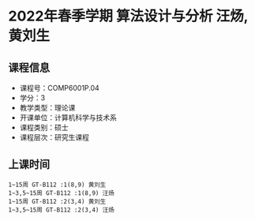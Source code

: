 # 2022年春季学期 算法设计与分析 汪炀, 黄刘生






## 课程信息

- 课程号：COMP6001P.04
- 学分：3
- 教学类型：理论课
- 开课单位：计算机科学与技术系
- 课程类别：硕士
- 课程层次：研究生课程

## 上课时间

```
1~15周 GT-B112 :1(8,9) 黄刘生
1~3,5~15周 GT-B112 :1(8,9) 汪炀
1~15周 GT-B112 :2(3,4) 黄刘生
1~3,5~15周 GT-B112 :2(3,4) 汪炀
```

